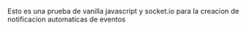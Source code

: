Esto es una prueba de vanilla javascript y socket.io para la creacion de notificacion automaticas de eventos
